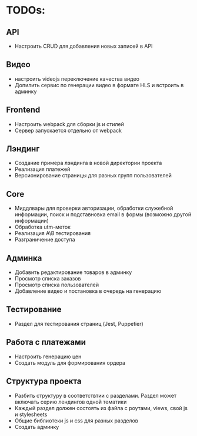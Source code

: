 # TODOs:

## API
- Настроить CRUD для добавления новых записей в API

## Видео
- настроить videojs переключение качества видео
- Допилить сервис по генерации видео в формате HLS и встроить в админку

## Frontend
- Настроить webpack для сборки js и стилей
- Сервер запускается отдельно от webpack

## Лэндинг
- Создание примера лэндинга в новой директории проекта
- Реализация платежей
- Версионирование страницы для разных групп пользователей

## Core
- Миддлвары для проверки авторизации, обработки служебной информации, поиск и подставновка email в формы (возможно другой информации)
- Обработка utm-меток
- Реализация A\B тестирования
- Разграничение доступа

## Админка
- Добавить редактирование товаров в админку
- Просмотр списка заказов
- Просмотр списка пользователей
- Добавление видео и постановка в очередь на генерацию

## Тестирование
- Раздел для тестирования страниц (Jest, Puppetier)

## Работа с платежами
- Настроить генерацию цен
- Создать модуль для формирования ордера

## Структура проекта
- Разбить структуру в соответствтии с разделами. Раздел может включать серию лендингов одной тематики
- Каждый раздел должен состоять из файла с роутами, views, свой js и stylesheets
- Общие библиотеки js и css для разных разделов
- Создать админку